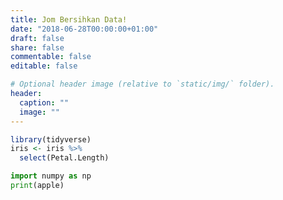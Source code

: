 ```yaml
---
title: Jom Bersihkan Data!
date: "2018-06-28T00:00:00+01:00"
draft: false
share: false
commentable: false
editable: false

# Optional header image (relative to `static/img/` folder).
header:
  caption: ""
  image: ""
---
```


```r
library(tidyverse)
iris <- iris %>%
  select(Petal.Length)
```

```python
import numpy as np
print(apple)
```
